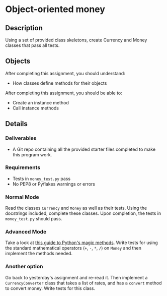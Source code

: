 # Object-oriented money

## Description

Using a set of provided class skeletons, create Currency and Money classes that pass all tests.

## Objects

After completing this assignment, you should understand:

- How classes define methods for their objects

After completing this assignment, you should be able to:

- Create an instance method
- Call instance methods

## Details

### Deliverables

- A Git repo containing all the provided starter files completed to make this program work.

### Requirements

- Tests in `money_test.py` pass
- No PEP8 or Pyflakes warnings or errors

### Normal Mode

Read the classes `Currency` and `Money` as well as their tests. Using the docstrings included, complete these classes. Upon completion, the tests in `money_test.py` should pass.

### Advanced Mode

Take a look at [this guide to Python's magic methods](https://rszalski.github.io/magicmethods/). Write tests for using the standard mathematical operators (`+`, `-`, `*`, `/`) on `Money` and then implement the methods needed.

### Another option

Go back to yesterday's assignment and re-read it. Then implement a `CurrencyConverter` class that takes a list of rates, and has a `convert` method to convert money. Write tests for this class.
 